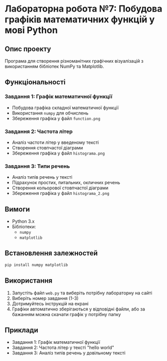 # Лабораторна робота №7: Побудова графіків математичних функцій у мові Python

## Опис проекту
Програма для створення різноманітних графічних візуалізацій з використанням бібліотек NumPy та Matplotlib.

## Функціональності

### Завдання 1: Графік математичної функції
- Побудова графіка складної математичної функції
- Використання `numpy` для обчислень
- Збереження графіка у файл `function.png`

### Завдання 2: Частота літер
- Аналіз частоти літер у введеному тексті
- Створення стовпчастої діаграми
- Збереження графіка у файл `histograma.png`

### Завдання 3: Типи речень
- Аналіз типів речень у тексті
- Підрахунок простих, питальних, окличних речень
- Створення кольорової стовпчастої діаграми
- Збереження графіка у файл `histograma_2.png`

## Вимоги
- Python 3.x
- Бібліотеки:
  - `numpy`
  - `matplotlib`

## Встановлення залежностей
```bash
pip install numpy matplotlib
```

## Використання
1. Запустіть файл `web.py` та виберіть потрібну лабораторну на сайті
2. Виберіть номер завдання (1-3)
3. Дотримуйтесь інструкцій на екрані
4. Графіки автоматично зберігаються у відповідні файли, або за бажанням можна скачати графік у потрібну папку

## Приклади
- Завдання 1: Графік математичної функції
- Завдання 2: Частота літер у тексті "hello world"
- Завдання 3: Аналіз типів речень у довільному тексті
